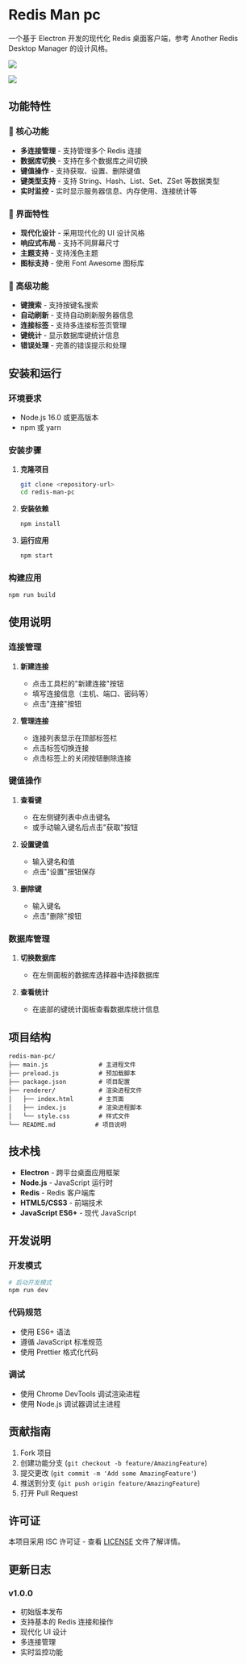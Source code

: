 # Redis Man pc

一个基于 Electron 开发的现代化 Redis 桌面客户端，参考 Another Redis Desktop Manager 的设计风格。

![](./Snipaste_2025-08-08_16-44-05.png)

![](./Snipaste_2025-08-08_16-44-59.png)

## 功能特性

### 🎯 核心功能

- **多连接管理** - 支持管理多个 Redis 连接
- **数据库切换** - 支持在多个数据库之间切换
- **键值操作** - 支持获取、设置、删除键值
- **键类型支持** - 支持 String、Hash、List、Set、ZSet 等数据类型
- **实时监控** - 实时显示服务器信息、内存使用、连接统计等

### 🎨 界面特性

- **现代化设计** - 采用现代化的 UI 设计风格
- **响应式布局** - 支持不同屏幕尺寸
- **主题支持** - 支持浅色主题
- **图标支持** - 使用 Font Awesome 图标库

### 🔧 高级功能

- **键搜索** - 支持按键名搜索
- **自动刷新** - 支持自动刷新服务器信息
- **连接标签** - 支持多连接标签页管理
- **键统计** - 显示数据库键统计信息
- **错误处理** - 完善的错误提示和处理

## 安装和运行

### 环境要求

- Node.js 16.0 或更高版本
- npm 或 yarn

### 安装步骤

1. **克隆项目**
   
   ```bash
   git clone <repository-url>
   cd redis-man-pc
   ```

2. **安装依赖**
   
   ```bash
   npm install
   ```

3. **运行应用**
   
   ```bash
   npm start
   ```

### 构建应用

```bash
npm run build

```

## 使用说明

### 连接管理

1. **新建连接**
   
   - 点击工具栏的"新建连接"按钮
   - 填写连接信息（主机、端口、密码等）
   - 点击"连接"按钮

2. **管理连接**
   
   - 连接列表显示在顶部标签栏
   - 点击标签切换连接
   - 点击标签上的关闭按钮删除连接

### 键值操作

1. **查看键**
   
   - 在左侧键列表中点击键名
   - 或手动输入键名后点击"获取"按钮

2. **设置键值**
   
   - 输入键名和值
   - 点击"设置"按钮保存

3. **删除键**
   
   - 输入键名
   - 点击"删除"按钮

### 数据库管理

1. **切换数据库**
   
   - 在左侧面板的数据库选择器中选择数据库

2. **查看统计**
   
   - 在底部的键统计面板查看数据库统计信息

## 项目结构

```
redis-man-pc/
├── main.js              # 主进程文件
├── preload.js           # 预加载脚本
├── package.json         # 项目配置
├── renderer/            # 渲染进程文件
│   ├── index.html       # 主页面
│   ├── index.js         # 渲染进程脚本
│   └── style.css        # 样式文件
└── README.md           # 项目说明
```

## 技术栈

- **Electron** - 跨平台桌面应用框架
- **Node.js** - JavaScript 运行时
- **Redis** - Redis 客户端库
- **HTML5/CSS3** - 前端技术
- **JavaScript ES6+** - 现代 JavaScript

## 开发说明

### 开发模式

```bash
# 启动开发模式
npm run dev
```

### 代码规范

- 使用 ES6+ 语法
- 遵循 JavaScript 标准规范
- 使用 Prettier 格式化代码

### 调试

- 使用 Chrome DevTools 调试渲染进程
- 使用 Node.js 调试器调试主进程

## 贡献指南

1. Fork 项目
2. 创建功能分支 (`git checkout -b feature/AmazingFeature`)
3. 提交更改 (`git commit -m 'Add some AmazingFeature'`)
4. 推送到分支 (`git push origin feature/AmazingFeature`)
5. 打开 Pull Request

## 许可证

本项目采用 ISC 许可证 - 查看 [LICENSE](LICENSE) 文件了解详情。

## 更新日志

### v1.0.0

- 初始版本发布
- 支持基本的 Redis 连接和操作
- 现代化 UI 设计
- 多连接管理
- 实时监控功能
